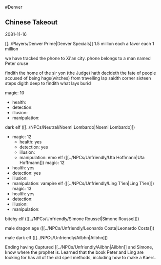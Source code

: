 #Denver
## Chinese Takeout

2081-11-16

[[../Players/Denver Prime|Denver Specials]]
1.5 million each
a favor each
1 million

we have tracked the phone to Xi'an city. 
phone belongs to a man named Peter cruse


findith the home of the sir yon (the Judge) hath decideth the fate of people accused of being hags(witches) from travelling lap saidth corner sixteen steps digith deep to findith what lays burid

magic: 10
 - health: 
 - detection:
 - illusion:
 - manipulation: 

dark elf ([[../NPCs/Neutral/Noemi Lombardo|Noemi Lombardo]])
- magic: 12
	- health: yes
	- detection: yes
	- illusion:
	- manipulation: 
emo elf ([[../NPCs/Unfriendly/Uta Hoffmann|Uta Hoffmann]])
magic: 12
 - health: yes
 - detection: yes
 - illusion:
 - manipulation: 
vampire elf ([[../NPCs/Unfriendly/Ling T'ien|Ling T'ien]])
magic: 13
 - health:  yes
 - detection: 
 - illusion:
 - manipulation: 

bitchy elf ([[../NPCs/Unfriendly/Simone Roussel|Simone Roussel]])

male dragon age ([[../NPCs/Unfriendly/Leonardo Costa|Leonardo Costa]])

male dark elf ([[../NPCs/Unfriendly/Ailbhn|Ailbhn]])

Ending having Captured [[../NPCs/Unfriendly/Ailbhn|Ailbhn]] and Simone, know where the prophet is. Learned that the book Peter and Ling are looking for has all of the old spell methods, including how to make a Kaers.